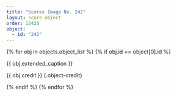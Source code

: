```yaml
---
title: "Scores Image No. 242"
layout: score-object
order: 12420
object:
  - id: "242"
---
```


{% for obj in objects.object_list %}
{% if obj.id == object[0].id %}

{{ obj.extended_caption }}

{{ obj.credit }} {.object-credit}

{% endif %}
{% endfor %}
